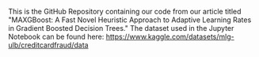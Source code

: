This is the GitHub Repository containing our code from our article titled "MAXGBoost: A Fast Novel Heuristic Approach to Adaptive Learning Rates in Gradient Boosted Decision Trees." The dataset used in the Jupyter Notebook can be found here: https://www.kaggle.com/datasets/mlg-ulb/creditcardfraud/data
